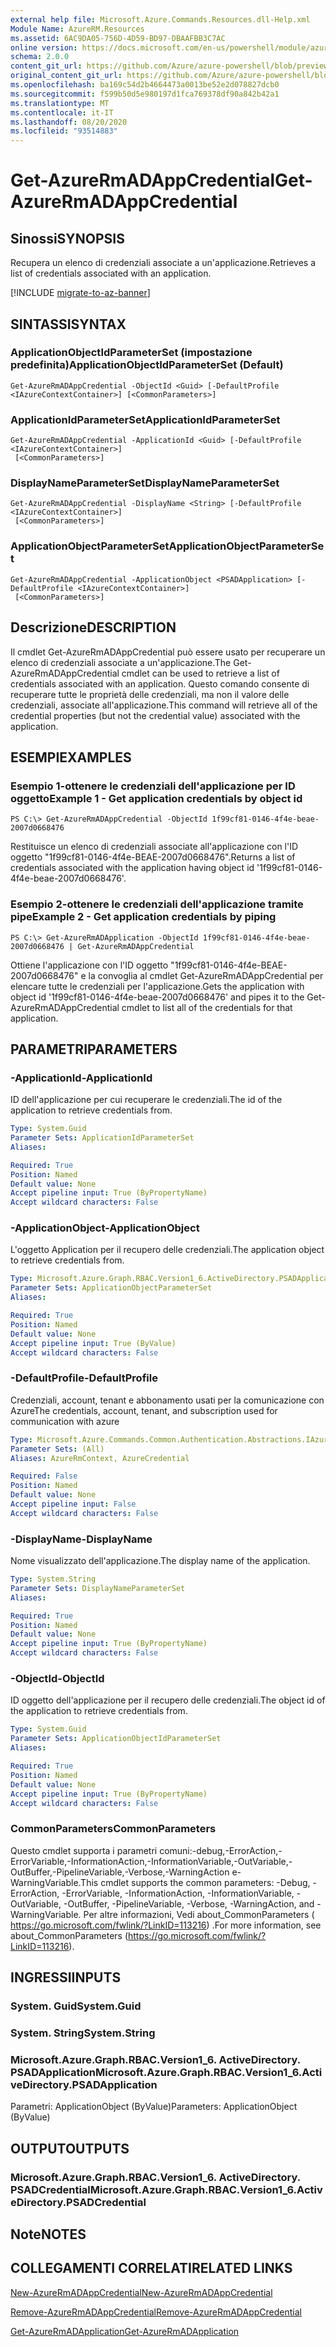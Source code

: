 ```yaml
---
external help file: Microsoft.Azure.Commands.Resources.dll-Help.xml
Module Name: AzureRM.Resources
ms.assetid: 6AC9DA05-756D-4D59-BD97-DBAAFBB3C7AC
online version: https://docs.microsoft.com/en-us/powershell/module/azurerm.resources/get-azurermadappcredential
schema: 2.0.0
content_git_url: https://github.com/Azure/azure-powershell/blob/preview/src/ResourceManager/Resources/Commands.Resources/help/Get-AzureRmADAppCredential.md
original_content_git_url: https://github.com/Azure/azure-powershell/blob/preview/src/ResourceManager/Resources/Commands.Resources/help/Get-AzureRmADAppCredential.md
ms.openlocfilehash: ba169c54d2b4664473a0013be52e2d078827dcb0
ms.sourcegitcommit: f599b50d5e980197d1fca769378df90a842b42a1
ms.translationtype: MT
ms.contentlocale: it-IT
ms.lasthandoff: 08/20/2020
ms.locfileid: "93514883"
---
```

# <span data-ttu-id="f2126-101">Get-AzureRmADAppCredential</span><span class="sxs-lookup"><span data-stu-id="f2126-101">Get-AzureRmADAppCredential</span></span>

## <span data-ttu-id="f2126-102">Sinossi</span><span class="sxs-lookup"><span data-stu-id="f2126-102">SYNOPSIS</span></span>
<span data-ttu-id="f2126-103">Recupera un elenco di credenziali associate a un'applicazione.</span><span class="sxs-lookup"><span data-stu-id="f2126-103">Retrieves a list of credentials associated with an application.</span></span>

[!INCLUDE [migrate-to-az-banner](../../includes/migrate-to-az-banner.md)]

## <span data-ttu-id="f2126-104">SINTASSI</span><span class="sxs-lookup"><span data-stu-id="f2126-104">SYNTAX</span></span>

### <span data-ttu-id="f2126-105">ApplicationObjectIdParameterSet (impostazione predefinita)</span><span class="sxs-lookup"><span data-stu-id="f2126-105">ApplicationObjectIdParameterSet (Default)</span></span>
```
Get-AzureRmADAppCredential -ObjectId <Guid> [-DefaultProfile <IAzureContextContainer>] [<CommonParameters>]
```

### <span data-ttu-id="f2126-106">ApplicationIdParameterSet</span><span class="sxs-lookup"><span data-stu-id="f2126-106">ApplicationIdParameterSet</span></span>
```
Get-AzureRmADAppCredential -ApplicationId <Guid> [-DefaultProfile <IAzureContextContainer>]
 [<CommonParameters>]
```

### <span data-ttu-id="f2126-107">DisplayNameParameterSet</span><span class="sxs-lookup"><span data-stu-id="f2126-107">DisplayNameParameterSet</span></span>
```
Get-AzureRmADAppCredential -DisplayName <String> [-DefaultProfile <IAzureContextContainer>]
 [<CommonParameters>]
```

### <span data-ttu-id="f2126-108">ApplicationObjectParameterSet</span><span class="sxs-lookup"><span data-stu-id="f2126-108">ApplicationObjectParameterSet</span></span>
```
Get-AzureRmADAppCredential -ApplicationObject <PSADApplication> [-DefaultProfile <IAzureContextContainer>]
 [<CommonParameters>]
```

## <span data-ttu-id="f2126-109">Descrizione</span><span class="sxs-lookup"><span data-stu-id="f2126-109">DESCRIPTION</span></span>
<span data-ttu-id="f2126-110">Il cmdlet Get-AzureRmADAppCredential può essere usato per recuperare un elenco di credenziali associate a un'applicazione.</span><span class="sxs-lookup"><span data-stu-id="f2126-110">The Get-AzureRmADAppCredential cmdlet can be used to retrieve a list of credentials associated with an application.</span></span>
<span data-ttu-id="f2126-111">Questo comando consente di recuperare tutte le proprietà delle credenziali, ma non il valore delle credenziali, associate all'applicazione.</span><span class="sxs-lookup"><span data-stu-id="f2126-111">This command will retrieve all of the credential properties (but not the credential value) associated with the application.</span></span>

## <span data-ttu-id="f2126-112">ESEMPI</span><span class="sxs-lookup"><span data-stu-id="f2126-112">EXAMPLES</span></span>

### <span data-ttu-id="f2126-113">Esempio 1-ottenere le credenziali dell'applicazione per ID oggetto</span><span class="sxs-lookup"><span data-stu-id="f2126-113">Example 1 - Get application credentials by object id</span></span>

```
PS C:\> Get-AzureRmADAppCredential -ObjectId 1f99cf81-0146-4f4e-beae-2007d0668476
```

<span data-ttu-id="f2126-114">Restituisce un elenco di credenziali associate all'applicazione con l'ID oggetto "1f99cf81-0146-4f4e-BEAE-2007d0668476".</span><span class="sxs-lookup"><span data-stu-id="f2126-114">Returns a list of credentials associated with the application having object id '1f99cf81-0146-4f4e-beae-2007d0668476'.</span></span>

### <span data-ttu-id="f2126-115">Esempio 2-ottenere le credenziali dell'applicazione tramite pipe</span><span class="sxs-lookup"><span data-stu-id="f2126-115">Example 2 - Get application credentials by piping</span></span>

```
PS C:\> Get-AzureRmADApplication -ObjectId 1f99cf81-0146-4f4e-beae-2007d0668476 | Get-AzureRmADAppCredential
```

<span data-ttu-id="f2126-116">Ottiene l'applicazione con l'ID oggetto "1f99cf81-0146-4f4e-BEAE-2007d0668476" e la convoglia al cmdlet Get-AzureRmADAppCredential per elencare tutte le credenziali per l'applicazione.</span><span class="sxs-lookup"><span data-stu-id="f2126-116">Gets the application with object id '1f99cf81-0146-4f4e-beae-2007d0668476' and pipes it to the Get-AzureRmADAppCredential cmdlet to list all of the credentials for that application.</span></span>

## <span data-ttu-id="f2126-117">PARAMETRI</span><span class="sxs-lookup"><span data-stu-id="f2126-117">PARAMETERS</span></span>

### <span data-ttu-id="f2126-118">-ApplicationId</span><span class="sxs-lookup"><span data-stu-id="f2126-118">-ApplicationId</span></span>
<span data-ttu-id="f2126-119">ID dell'applicazione per cui recuperare le credenziali.</span><span class="sxs-lookup"><span data-stu-id="f2126-119">The id of the application to retrieve credentials from.</span></span>

```yaml
Type: System.Guid
Parameter Sets: ApplicationIdParameterSet
Aliases:

Required: True
Position: Named
Default value: None
Accept pipeline input: True (ByPropertyName)
Accept wildcard characters: False
```

### <span data-ttu-id="f2126-120">-ApplicationObject</span><span class="sxs-lookup"><span data-stu-id="f2126-120">-ApplicationObject</span></span>
<span data-ttu-id="f2126-121">L'oggetto Application per il recupero delle credenziali.</span><span class="sxs-lookup"><span data-stu-id="f2126-121">The application object to retrieve credentials from.</span></span>

```yaml
Type: Microsoft.Azure.Graph.RBAC.Version1_6.ActiveDirectory.PSADApplication
Parameter Sets: ApplicationObjectParameterSet
Aliases:

Required: True
Position: Named
Default value: None
Accept pipeline input: True (ByValue)
Accept wildcard characters: False
```

### <span data-ttu-id="f2126-122">-DefaultProfile</span><span class="sxs-lookup"><span data-stu-id="f2126-122">-DefaultProfile</span></span>
<span data-ttu-id="f2126-123">Credenziali, account, tenant e abbonamento usati per la comunicazione con Azure</span><span class="sxs-lookup"><span data-stu-id="f2126-123">The credentials, account, tenant, and subscription used for communication with azure</span></span>

```yaml
Type: Microsoft.Azure.Commands.Common.Authentication.Abstractions.IAzureContextContainer
Parameter Sets: (All)
Aliases: AzureRmContext, AzureCredential

Required: False
Position: Named
Default value: None
Accept pipeline input: False
Accept wildcard characters: False
```

### <span data-ttu-id="f2126-124">-DisplayName</span><span class="sxs-lookup"><span data-stu-id="f2126-124">-DisplayName</span></span>
<span data-ttu-id="f2126-125">Nome visualizzato dell'applicazione.</span><span class="sxs-lookup"><span data-stu-id="f2126-125">The display name of the application.</span></span>

```yaml
Type: System.String
Parameter Sets: DisplayNameParameterSet
Aliases:

Required: True
Position: Named
Default value: None
Accept pipeline input: True (ByPropertyName)
Accept wildcard characters: False
```

### <span data-ttu-id="f2126-126">-ObjectId</span><span class="sxs-lookup"><span data-stu-id="f2126-126">-ObjectId</span></span>
<span data-ttu-id="f2126-127">ID oggetto dell'applicazione per il recupero delle credenziali.</span><span class="sxs-lookup"><span data-stu-id="f2126-127">The object id of the application to retrieve credentials from.</span></span>

```yaml
Type: System.Guid
Parameter Sets: ApplicationObjectIdParameterSet
Aliases:

Required: True
Position: Named
Default value: None
Accept pipeline input: True (ByPropertyName)
Accept wildcard characters: False
```

### <span data-ttu-id="f2126-128">CommonParameters</span><span class="sxs-lookup"><span data-stu-id="f2126-128">CommonParameters</span></span>
<span data-ttu-id="f2126-129">Questo cmdlet supporta i parametri comuni:-debug,-ErrorAction,-ErrorVariable,-InformationAction,-InformationVariable,-OutVariable,-OutBuffer,-PipelineVariable,-Verbose,-WarningAction e-WarningVariable.</span><span class="sxs-lookup"><span data-stu-id="f2126-129">This cmdlet supports the common parameters: -Debug, -ErrorAction, -ErrorVariable, -InformationAction, -InformationVariable, -OutVariable, -OutBuffer, -PipelineVariable, -Verbose, -WarningAction, and -WarningVariable.</span></span> <span data-ttu-id="f2126-130">Per altre informazioni, Vedi about_CommonParameters ( https://go.microsoft.com/fwlink/?LinkID=113216) .</span><span class="sxs-lookup"><span data-stu-id="f2126-130">For more information, see about_CommonParameters (https://go.microsoft.com/fwlink/?LinkID=113216).</span></span>

## <span data-ttu-id="f2126-131">INGRESSI</span><span class="sxs-lookup"><span data-stu-id="f2126-131">INPUTS</span></span>

### <span data-ttu-id="f2126-132">System. Guid</span><span class="sxs-lookup"><span data-stu-id="f2126-132">System.Guid</span></span>

### <span data-ttu-id="f2126-133">System. String</span><span class="sxs-lookup"><span data-stu-id="f2126-133">System.String</span></span>

### <span data-ttu-id="f2126-134">Microsoft.Azure.Graph.RBAC.Version1_6. ActiveDirectory. PSADApplication</span><span class="sxs-lookup"><span data-stu-id="f2126-134">Microsoft.Azure.Graph.RBAC.Version1_6.ActiveDirectory.PSADApplication</span></span>
<span data-ttu-id="f2126-135">Parametri: ApplicationObject (ByValue)</span><span class="sxs-lookup"><span data-stu-id="f2126-135">Parameters: ApplicationObject (ByValue)</span></span>

## <span data-ttu-id="f2126-136">OUTPUT</span><span class="sxs-lookup"><span data-stu-id="f2126-136">OUTPUTS</span></span>

### <span data-ttu-id="f2126-137">Microsoft.Azure.Graph.RBAC.Version1_6. ActiveDirectory. PSADCredential</span><span class="sxs-lookup"><span data-stu-id="f2126-137">Microsoft.Azure.Graph.RBAC.Version1_6.ActiveDirectory.PSADCredential</span></span>

## <span data-ttu-id="f2126-138">Note</span><span class="sxs-lookup"><span data-stu-id="f2126-138">NOTES</span></span>

## <span data-ttu-id="f2126-139">COLLEGAMENTI CORRELATI</span><span class="sxs-lookup"><span data-stu-id="f2126-139">RELATED LINKS</span></span>

[<span data-ttu-id="f2126-140">New-AzureRmADAppCredential</span><span class="sxs-lookup"><span data-stu-id="f2126-140">New-AzureRmADAppCredential</span></span>](./New-AzureRmADAppCredential.md)

[<span data-ttu-id="f2126-141">Remove-AzureRmADAppCredential</span><span class="sxs-lookup"><span data-stu-id="f2126-141">Remove-AzureRmADAppCredential</span></span>](./Remove-AzureRmADAppCredential.md)

[<span data-ttu-id="f2126-142">Get-AzureRmADApplication</span><span class="sxs-lookup"><span data-stu-id="f2126-142">Get-AzureRmADApplication</span></span>](./Get-AzureRmADApplication.md)

